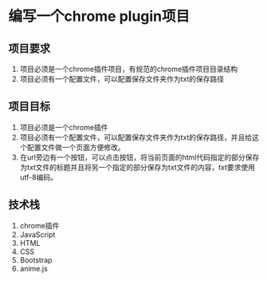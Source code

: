 # 编写一个chrome plugin项目

## 项目要求
1. 项目必须是一个chrome插件项目，有规范的chrome插件项目目录结构
2. 项目必须有一个配置文件，可以配置保存文件夹作为txt的保存路径

## 项目目标
1. 项目必须是一个chrome插件
2. 项目必须有一个配置文件，可以配置保存文件夹作为txt的保存路径，并且给这个配置文件做一个页面方便修改。
3. 在url旁边有一个按钮，可以点击按钮，将当前页面的html代码指定的部分保存为txt文件的标题并且将另一个指定的部分保存为txt文件的内容，txt要求使用utf-8编码。

## 技术栈
1. chrome插件
2. JavaScript
3. HTML
4. CSS
5. Bootstrap
6. anime.js